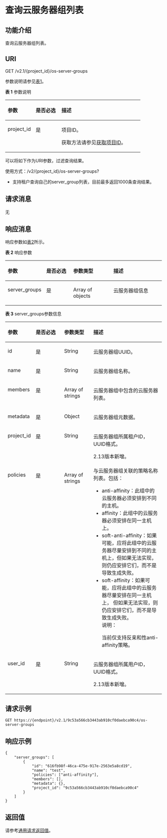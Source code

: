# 查询云服务器组列表<a name="ZH-CN_TOPIC_0065817721"></a>

## 功能介绍<a name="zh-cn_topic_0057973158_section14574577"></a>

查询云服务器组列表。

## URI<a name="zh-cn_topic_0057973158_section64062336"></a>

GET /v2.1/\{project\_id\}/os-server-groups

参数说明请参见[表1](#zh-cn_topic_0057973158_zh-cn_topic_0020212650_table62669527)。

**表 1**  参数说明

<a name="zh-cn_topic_0057973158_zh-cn_topic_0020212650_table62669527"></a>
<table><thead align="left"><tr id="zh-cn_topic_0057973158_zh-cn_topic_0020212650_row33894570"><th class="cellrowborder" valign="top" width="20.74%" id="mcps1.2.4.1.1"><p id="p5187119"><a name="p5187119"></a><a name="p5187119"></a>参数</p>
</th>
<th class="cellrowborder" valign="top" width="19.05%" id="mcps1.2.4.1.2"><p id="p17503500"><a name="p17503500"></a><a name="p17503500"></a>是否必选</p>
</th>
<th class="cellrowborder" valign="top" width="60.209999999999994%" id="mcps1.2.4.1.3"><p id="p8497414"><a name="p8497414"></a><a name="p8497414"></a>描述</p>
</th>
</tr>
</thead>
<tbody><tr id="zh-cn_topic_0057973158_zh-cn_topic_0020212650_row8419032"><td class="cellrowborder" valign="top" width="20.74%" headers="mcps1.2.4.1.1 "><p id="zh-cn_topic_0057973158_zh-cn_topic_0020212650_p10852974"><a name="zh-cn_topic_0057973158_zh-cn_topic_0020212650_p10852974"></a><a name="zh-cn_topic_0057973158_zh-cn_topic_0020212650_p10852974"></a>project_id</p>
</td>
<td class="cellrowborder" valign="top" width="19.05%" headers="mcps1.2.4.1.2 "><p id="zh-cn_topic_0057973158_zh-cn_topic_0020212650_p6675738"><a name="zh-cn_topic_0057973158_zh-cn_topic_0020212650_p6675738"></a><a name="zh-cn_topic_0057973158_zh-cn_topic_0020212650_p6675738"></a>是</p>
</td>
<td class="cellrowborder" valign="top" width="60.209999999999994%" headers="mcps1.2.4.1.3 "><p id="p37593705"><a name="p37593705"></a><a name="p37593705"></a>项目ID。</p>
<p id="p1180512217438"><a name="p1180512217438"></a><a name="p1180512217438"></a>获取方法请参见<a href="获取项目ID.md">获取项目ID</a>。</p>
</td>
</tr>
</tbody>
</table>

可以将如下作为URI参数，过滤查询结果。

使用方式：/v2/\{project\_id\}/os-server-groups?

-   支持租户查询自己的server\_group列表，目前最多返回1000条查询结果。

## 请求消息<a name="section3227155991615"></a>

无

## 响应消息<a name="zh-cn_topic_0057973158_section10175274"></a>

响应参数如[表2](#zh-cn_topic_0057973158_table37835893)所示。

**表 2**  响应参数

<a name="zh-cn_topic_0057973158_table37835893"></a>
<table><thead align="left"><tr id="zh-cn_topic_0057973158_row61250015"><th class="cellrowborder" valign="top" width="17.42%" id="mcps1.2.5.1.1"><p id="p64251742182612"><a name="p64251742182612"></a><a name="p64251742182612"></a>参数</p>
</th>
<th class="cellrowborder" valign="top" width="18.810000000000002%" id="mcps1.2.5.1.2"><p id="p4425114212266"><a name="p4425114212266"></a><a name="p4425114212266"></a>是否必选</p>
</th>
<th class="cellrowborder" valign="top" width="27.380000000000003%" id="mcps1.2.5.1.3"><p id="p164258426261"><a name="p164258426261"></a><a name="p164258426261"></a>参数类型</p>
</th>
<th class="cellrowborder" valign="top" width="36.39000000000001%" id="mcps1.2.5.1.4"><p id="p1942534214263"><a name="p1942534214263"></a><a name="p1942534214263"></a>描述</p>
</th>
</tr>
</thead>
<tbody><tr id="zh-cn_topic_0057973158_row43900666"><td class="cellrowborder" valign="top" width="17.42%" headers="mcps1.2.5.1.1 "><p id="zh-cn_topic_0057973158_p66293025"><a name="zh-cn_topic_0057973158_p66293025"></a><a name="zh-cn_topic_0057973158_p66293025"></a>server_groups</p>
</td>
<td class="cellrowborder" valign="top" width="18.810000000000002%" headers="mcps1.2.5.1.2 "><p id="zh-cn_topic_0057973158_p15994374"><a name="zh-cn_topic_0057973158_p15994374"></a><a name="zh-cn_topic_0057973158_p15994374"></a>是</p>
</td>
<td class="cellrowborder" valign="top" width="27.380000000000003%" headers="mcps1.2.5.1.3 "><p id="zh-cn_topic_0057973158_p1025965"><a name="zh-cn_topic_0057973158_p1025965"></a><a name="zh-cn_topic_0057973158_p1025965"></a>Array of objects</p>
</td>
<td class="cellrowborder" valign="top" width="36.39000000000001%" headers="mcps1.2.5.1.4 "><p id="zh-cn_topic_0057973158_p20475923"><a name="zh-cn_topic_0057973158_p20475923"></a><a name="zh-cn_topic_0057973158_p20475923"></a><span id="text1756312347541"><a name="text1756312347541"></a><a name="text1756312347541"></a>云服务器</span>组信息</p>
</td>
</tr>
</tbody>
</table>

**表 3**  server\_groups参数信息

<a name="zh-cn_topic_0057973158_table47937085"></a>
<table><thead align="left"><tr id="zh-cn_topic_0057973158_row65811616"><th class="cellrowborder" valign="top" width="17.481748174817483%" id="mcps1.2.5.1.1"><p id="p6654124612269"><a name="p6654124612269"></a><a name="p6654124612269"></a>参数</p>
</th>
<th class="cellrowborder" valign="top" width="18.271827182718273%" id="mcps1.2.5.1.2"><p id="p193178411326"><a name="p193178411326"></a><a name="p193178411326"></a>是否必选</p>
</th>
<th class="cellrowborder" valign="top" width="18.72187218721872%" id="mcps1.2.5.1.3"><p id="p1865454611261"><a name="p1865454611261"></a><a name="p1865454611261"></a>参数类型</p>
</th>
<th class="cellrowborder" valign="top" width="45.52455245524553%" id="mcps1.2.5.1.4"><p id="p6654446102616"><a name="p6654446102616"></a><a name="p6654446102616"></a>描述</p>
</th>
</tr>
</thead>
<tbody><tr id="zh-cn_topic_0057973158_row33147825"><td class="cellrowborder" valign="top" width="17.481748174817483%" headers="mcps1.2.5.1.1 "><p id="zh-cn_topic_0057973158_p619317"><a name="zh-cn_topic_0057973158_p619317"></a><a name="zh-cn_topic_0057973158_p619317"></a>id</p>
</td>
<td class="cellrowborder" valign="top" width="18.271827182718273%" headers="mcps1.2.5.1.2 "><p id="p731784113211"><a name="p731784113211"></a><a name="p731784113211"></a>是</p>
</td>
<td class="cellrowborder" valign="top" width="18.72187218721872%" headers="mcps1.2.5.1.3 "><p id="zh-cn_topic_0057973158_p50164680"><a name="zh-cn_topic_0057973158_p50164680"></a><a name="zh-cn_topic_0057973158_p50164680"></a>String</p>
</td>
<td class="cellrowborder" valign="top" width="45.52455245524553%" headers="mcps1.2.5.1.4 "><p id="zh-cn_topic_0057973158_p28602690"><a name="zh-cn_topic_0057973158_p28602690"></a><a name="zh-cn_topic_0057973158_p28602690"></a><span id="text17659035105418"><a name="text17659035105418"></a><a name="text17659035105418"></a>云服务器</span>组UUID。</p>
</td>
</tr>
<tr id="zh-cn_topic_0057973158_row56097620"><td class="cellrowborder" valign="top" width="17.481748174817483%" headers="mcps1.2.5.1.1 "><p id="zh-cn_topic_0057973158_p47613365"><a name="zh-cn_topic_0057973158_p47613365"></a><a name="zh-cn_topic_0057973158_p47613365"></a>name</p>
</td>
<td class="cellrowborder" valign="top" width="18.271827182718273%" headers="mcps1.2.5.1.2 "><p id="p73176418323"><a name="p73176418323"></a><a name="p73176418323"></a>是</p>
</td>
<td class="cellrowborder" valign="top" width="18.72187218721872%" headers="mcps1.2.5.1.3 "><p id="zh-cn_topic_0057973158_p31477322"><a name="zh-cn_topic_0057973158_p31477322"></a><a name="zh-cn_topic_0057973158_p31477322"></a>String</p>
</td>
<td class="cellrowborder" valign="top" width="45.52455245524553%" headers="mcps1.2.5.1.4 "><p id="zh-cn_topic_0057973158_p28736562"><a name="zh-cn_topic_0057973158_p28736562"></a><a name="zh-cn_topic_0057973158_p28736562"></a><span id="text179641361541"><a name="text179641361541"></a><a name="text179641361541"></a>云服务器</span>组名称。</p>
</td>
</tr>
<tr id="zh-cn_topic_0057973158_row29632828"><td class="cellrowborder" valign="top" width="17.481748174817483%" headers="mcps1.2.5.1.1 "><p id="zh-cn_topic_0057973158_p51448853"><a name="zh-cn_topic_0057973158_p51448853"></a><a name="zh-cn_topic_0057973158_p51448853"></a>members</p>
</td>
<td class="cellrowborder" valign="top" width="18.271827182718273%" headers="mcps1.2.5.1.2 "><p id="p163171544326"><a name="p163171544326"></a><a name="p163171544326"></a>是</p>
</td>
<td class="cellrowborder" valign="top" width="18.72187218721872%" headers="mcps1.2.5.1.3 "><p id="zh-cn_topic_0057973158_p6607563"><a name="zh-cn_topic_0057973158_p6607563"></a><a name="zh-cn_topic_0057973158_p6607563"></a>Array of strings</p>
</td>
<td class="cellrowborder" valign="top" width="45.52455245524553%" headers="mcps1.2.5.1.4 "><p id="zh-cn_topic_0057973158_p67004395"><a name="zh-cn_topic_0057973158_p67004395"></a><a name="zh-cn_topic_0057973158_p67004395"></a><span id="text3988193715542"><a name="text3988193715542"></a><a name="text3988193715542"></a>云服务器</span>组中包含的<span id="text385203885412"><a name="text385203885412"></a><a name="text385203885412"></a>云服务器</span>列表。</p>
</td>
</tr>
<tr id="zh-cn_topic_0057973158_row66168651"><td class="cellrowborder" valign="top" width="17.481748174817483%" headers="mcps1.2.5.1.1 "><p id="zh-cn_topic_0057973158_p58060511"><a name="zh-cn_topic_0057973158_p58060511"></a><a name="zh-cn_topic_0057973158_p58060511"></a>metadata</p>
</td>
<td class="cellrowborder" valign="top" width="18.271827182718273%" headers="mcps1.2.5.1.2 "><p id="p173171444324"><a name="p173171444324"></a><a name="p173171444324"></a>是</p>
</td>
<td class="cellrowborder" valign="top" width="18.72187218721872%" headers="mcps1.2.5.1.3 "><p id="zh-cn_topic_0057973158_p5280980"><a name="zh-cn_topic_0057973158_p5280980"></a><a name="zh-cn_topic_0057973158_p5280980"></a>Object</p>
</td>
<td class="cellrowborder" valign="top" width="45.52455245524553%" headers="mcps1.2.5.1.4 "><p id="zh-cn_topic_0057973158_p20340992"><a name="zh-cn_topic_0057973158_p20340992"></a><a name="zh-cn_topic_0057973158_p20340992"></a><span id="text2066033910549"><a name="text2066033910549"></a><a name="text2066033910549"></a>云服务器</span>组元数据。</p>
</td>
</tr>
<tr id="zh-cn_topic_0057973158_row32671040185312"><td class="cellrowborder" valign="top" width="17.481748174817483%" headers="mcps1.2.5.1.1 "><p id="zh-cn_topic_0057973158_p64633146"><a name="zh-cn_topic_0057973158_p64633146"></a><a name="zh-cn_topic_0057973158_p64633146"></a>project_id</p>
</td>
<td class="cellrowborder" valign="top" width="18.271827182718273%" headers="mcps1.2.5.1.2 "><p id="p12317204163220"><a name="p12317204163220"></a><a name="p12317204163220"></a>是</p>
</td>
<td class="cellrowborder" valign="top" width="18.72187218721872%" headers="mcps1.2.5.1.3 "><p id="zh-cn_topic_0057973158_p793464"><a name="zh-cn_topic_0057973158_p793464"></a><a name="zh-cn_topic_0057973158_p793464"></a>String</p>
</td>
<td class="cellrowborder" valign="top" width="45.52455245524553%" headers="mcps1.2.5.1.4 "><p id="zh-cn_topic_0057973158_p38538274"><a name="zh-cn_topic_0057973158_p38538274"></a><a name="zh-cn_topic_0057973158_p38538274"></a><span id="text164069404549"><a name="text164069404549"></a><a name="text164069404549"></a>云服务器</span>组所属租户ID，UUID格式。</p>
<p id="zh-cn_topic_0057973158_p457295075618"><a name="zh-cn_topic_0057973158_p457295075618"></a><a name="zh-cn_topic_0057973158_p457295075618"></a>2.13版本新增。</p>
</td>
</tr>
<tr id="zh-cn_topic_0057973158_row146121548185317"><td class="cellrowborder" valign="top" width="17.481748174817483%" headers="mcps1.2.5.1.1 "><p id="zh-cn_topic_0057973158_p11612848145317"><a name="zh-cn_topic_0057973158_p11612848145317"></a><a name="zh-cn_topic_0057973158_p11612848145317"></a>policies</p>
</td>
<td class="cellrowborder" valign="top" width="18.271827182718273%" headers="mcps1.2.5.1.2 "><p id="p131734123219"><a name="p131734123219"></a><a name="p131734123219"></a>是</p>
</td>
<td class="cellrowborder" valign="top" width="18.72187218721872%" headers="mcps1.2.5.1.3 "><p id="zh-cn_topic_0057973158_p961210488537"><a name="zh-cn_topic_0057973158_p961210488537"></a><a name="zh-cn_topic_0057973158_p961210488537"></a>Array of strings</p>
</td>
<td class="cellrowborder" valign="top" width="45.52455245524553%" headers="mcps1.2.5.1.4 "><div class="p" id="p11241458144516"><a name="p11241458144516"></a><a name="p11241458144516"></a>与<span id="text512594195414"><a name="text512594195414"></a><a name="text512594195414"></a>云服务器</span>组关联的策略名称列表。包括：<a name="zh-cn_topic_0057973153_ul1237514118527"></a><a name="zh-cn_topic_0057973153_ul1237514118527"></a><ul id="zh-cn_topic_0057973153_ul1237514118527"><li>anti-affinity：此组中的<span id="text108531141105410"><a name="text108531141105410"></a><a name="text108531141105410"></a>云服务器</span>必须安排到不同的主机。</li><li>affinity：此组中的<span id="text45441542205412"><a name="text45441542205412"></a><a name="text45441542205412"></a>云服务器</span>必须安排在同一主机上。</li><li>soft-anti-affinity：如果可能，应将此组中的<span id="text19269184312543"><a name="text19269184312543"></a><a name="text19269184312543"></a>云服务器</span>尽量安排到不同的主机上，但如果无法实现，则仍应安排它们，而不是导致生成失败。</li><li>soft-affinity：如果可能，应将此组中的<span id="text146184418540"><a name="text146184418540"></a><a name="text146184418540"></a>云服务器</span>尽量安排在同一主机上， 但如果无法实现，则仍应安排它们，而不是导致生成失败。<div class="note" id="zh-cn_topic_0057973153_note172209325315"><a name="zh-cn_topic_0057973153_note172209325315"></a><a name="zh-cn_topic_0057973153_note172209325315"></a><span class="notetitle"> 说明： </span><div class="notebody"><p id="zh-cn_topic_0057973153_p17221036536"><a name="zh-cn_topic_0057973153_p17221036536"></a><a name="zh-cn_topic_0057973153_p17221036536"></a>当前仅支持反亲和性anti-affinity策略。</p>
</div></div>
</li></ul>
</div>
</td>
</tr>
<tr id="zh-cn_topic_0057973158_row1110365011537"><td class="cellrowborder" valign="top" width="17.481748174817483%" headers="mcps1.2.5.1.1 "><p id="zh-cn_topic_0057973158_p110325019536"><a name="zh-cn_topic_0057973158_p110325019536"></a><a name="zh-cn_topic_0057973158_p110325019536"></a>user_id</p>
</td>
<td class="cellrowborder" valign="top" width="18.271827182718273%" headers="mcps1.2.5.1.2 "><p id="p12317134183217"><a name="p12317134183217"></a><a name="p12317134183217"></a>是</p>
</td>
<td class="cellrowborder" valign="top" width="18.72187218721872%" headers="mcps1.2.5.1.3 "><p id="zh-cn_topic_0057973158_p1310325019539"><a name="zh-cn_topic_0057973158_p1310325019539"></a><a name="zh-cn_topic_0057973158_p1310325019539"></a>String</p>
</td>
<td class="cellrowborder" valign="top" width="45.52455245524553%" headers="mcps1.2.5.1.4 "><p id="zh-cn_topic_0057973158_p16833172165712"><a name="zh-cn_topic_0057973158_p16833172165712"></a><a name="zh-cn_topic_0057973158_p16833172165712"></a><span id="text14924044115417"><a name="text14924044115417"></a><a name="text14924044115417"></a>云服务器</span>组所属用户ID，UUID格式。</p>
<p id="zh-cn_topic_0057973158_p1783472155719"><a name="zh-cn_topic_0057973158_p1783472155719"></a><a name="zh-cn_topic_0057973158_p1783472155719"></a>2.13版本新增。</p>
</td>
</tr>
</tbody>
</table>

## 请求示例<a name="zh-cn_topic_0057973158_section24468610"></a>

```
GET https://{endpoint}/v2.1/9c53a566cb3443ab910cf0daebca90c4/os-server-groups
```

## 响应示例<a name="section451882185114"></a>

```
{
    "server_groups": [
        {
            "id": "616fb98f-46ca-475e-917e-2563e5a8cd19",
            "name": "test",
            "policies": ["anti-affinity"],
            "members": [],
            "metadata": {},
            "project_id": "9c53a566cb3443ab910cf0daebca90c4"
        }
    ]
}
```

## 返回值<a name="zh-cn_topic_0057973158_section1220312142315"></a>

请参考[通用请求返回值](通用请求返回值.md)。

